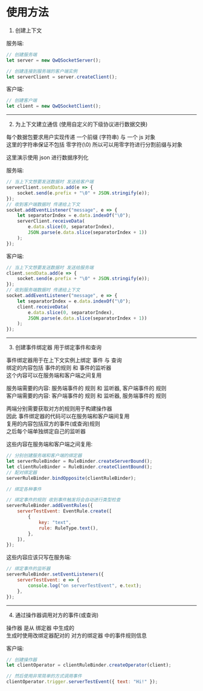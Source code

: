 # 使用方法

1. 创建上下文

服务端:

```javascript
// 创建服务端
let server = new QwQSocketServer();

// 创建连接到服务端的客户端实例
let serverClient = server.createClient();
```

客户端:

```javascript
// 创建客户端
let client = new QwQSocketClient();
```

---

2. 为上下文建立通信 (使用自定义的下级协议进行数据交换)

每个数据包要求用户实现传递 一个前缀 (字符串) 与 一个 js 对象  
这里的字符串保证不包括 零字符(\0) 所以可以用零字符进行分割前缀与对象

这里演示使用 json 进行数据序列化

服务端:

```javascript
// 当上下文想要发送数据时 发送给客户端
serverClient.sendData.add(e => {
    socket.send(e.prefix + "\0" + JSON.stringify(e));
});
// 收到客户端数据时 传递给上下文
socket.addEventListener("message", e => {
    let separatorIndex = e.data.indexOf("\0");
    serverClient.receiveData(
        e.data.slice(0, separatorIndex),
        JSON.parse(e.data.slice(separatorIndex + 1))
    );
});
```

客户端:

```javascript
// 当上下文想要发送数据时 发送给服务端
client.sendData.add(e => {
    socket.send(e.prefix + "\0" + JSON.stringify(e));
});
// 收到服务端数据时 传递给上下文
socket.addEventListener("message", e => {
    let separatorIndex = e.data.indexOf("\0");
    client.receiveData(
        e.data.slice(0, separatorIndex),
        JSON.parse(e.data.slice(separatorIndex + 1))
    );
});
```

---

3. 创建事件绑定器 用于绑定事件和查询

事件绑定器用于在上下文实例上绑定 事件 与 查询  
绑定的内容包括 事件的规则 和 事件的监听器  
这个内容可以在服务端和客户端之间复用

服务端需要的内容: 服务端事件的 规则 和 监听器, 客户端事件的 规则  
客户端需要的内容: 客户端事件的 规则 和 监听器, 服务端事件的 规则

两端分别需要获取对方的规则用于构建操作器  
因此 事件绑定器的代码可以在服务端和客户端间复用  
复用的内容包括双方的事件(或查询)规则  
之后每个端单独绑定自己的监听器

这些内容在服务端和客户端之间复用:

```javascript
// 分别创建服务端和客户端的绑定器
let serverRuleBinder = RuleBinder.createServerBound();
let clientRuleBinder = RuleBinder.createClientBound();
// 配对绑定器
serverRuleBinder.bindOpposite(clientRuleBinder);

// 绑定各种事件

// 绑定事件的规则 收到事件触发将会自动进行类型检查
serverRuleBinder.addEventRules({
    serverTestEvent: EventRule.create([
        {
            key: "text",
            rule: RuleType.text(),
        },
    ]),
});
```

这些内容应该只写在服务端:

```javascript
// 绑定事件的监听器
serverRuleBinder.setEventListeners({
    serverTestEvent: e => {
        console.log("on serverTestEvent", e.text);
    },
});
```

---

4. 通过操作器调用对方的事件(或查询)

操作器 是从 绑定器 中生成的  
生成时使用改绑定器配对的 对方的绑定器 中的事件规则信息

客户端:

```javascript
// 创建操作器
let clientOperator = clientRuleBinder.createOperator(client);

// 然后使用非常简单的方式调用事件
clientOperator.trigger.serverTestEvent({ text: "Hi!" });
```
